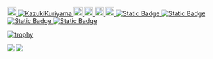 <p align="left">
  <a href="http://twitter.com/xamel7">
    <img height="20" src="https://img.shields.io/twitter/follow/xamel7?label=Twitter&logo=twitter" />
  </a>
  <a href="https://github.com/KazukiKuriyama/">
    <img src="https://komarev.com/ghpvc/?username=KazukiKuriyama" alt="KazukiKuriyama" />
  </a>
  <a href="https://www.youtube.com/channel/UCpGXt3qD89vfnkjfOsQrRSA">
    <img height="20" src="https://img.shields.io/youtube/channel/views/UCpGXt3qD89vfnkjfOsQrRSA?label=Youtube&logo=Youtube&style=flat" />
  </a>
  <a href="https://github.com/KazukiKuriyama">
    <img height="20" src="https://img.shields.io/github/followers/KazukiKuriyama?label=follow&logo=github&style=flat" />
  </a>
  <a href="http://qiita.com/kazuki_kuriyama">
    <img height="20" src="https://qiita-badge.apiapi.app/s/kazuki_kuriyama/posts.svg" />
  </a>
  <a href="http://qiita.com/kazuki_kuriyama">
    <img height="20" src="https://qiita-badge.apiapi.app/s/kazuki_kuriyama/contributions.svg" />
  </a>
  <a href="https://www.wantedly.com/id/marron">
    <img alt="Static Badge" src="https://img.shields.io/badge/WatedlyProfile-blue">
  </a>
  <a href="https://gaudiy.com/">
    <img alt="Static Badge" src="https://img.shields.io/badge/Gaudiy.inc-orange">
  </a>
  <a href="https://kyastal.com/%e3%81%8a%e5%95%8f%e3%81%84%e5%90%88%e3%82%8f%e3%81%9b/">
    <img alt="Static Badge" src="https://img.shields.io/badge/KYASTAL-darkblue">
  </a>
  <a href="https://kyastal.com/%e3%81%8a%e5%95%8f%e3%81%84%e5%90%88%e3%82%8f%e3%81%9b/">
    <img alt="Static Badge" src="https://img.shields.io/badge/Contact-darkblue">
  </a>
</p>

[![trophy](https://github-profile-trophy.vercel.app/?username=KazukiKuriyama&theme=algolia&column=7)](https://github.com/ryo-ma/github-profile-trophy)


<a href="https://github.com/anuraghazra/github-readme-stats">
  <img align="left" src="https://github-readme-stats.vercel.app/api?username=KazukiKuriyama&show_icons=true&count_private=true&theme=algolia" />
</a>
<a href="https://github.com/anuraghazra/github-readme-stats">
  <img align="left" src="https://github-readme-stats.vercel.app/api/top-langs/?username=KazukiKuriyama&count_private=true&theme=algolia" />
</a>
